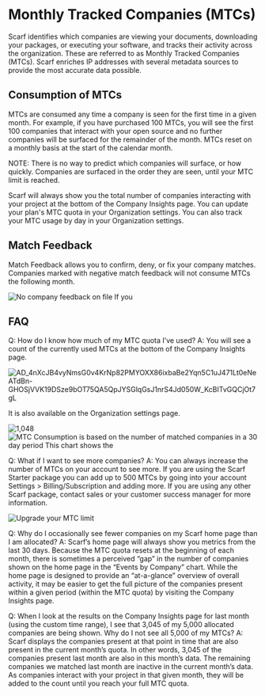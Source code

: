 # Monthly Tracked Companies (MTCs)

Scarf identifies which companies are viewing your documents, downloading your packages, or executing your software, and tracks their activity across the organization. These are referred to as Monthly Tracked Companies (MTCs). Scarf enriches IP addresses with several metadata sources to provide the most accurate data possible.

## Consumption of MTCs
MTCs are consumed any time a company is seen for the first time in a given month. For example, if you have purchased 100 MTCs, you will see the first 100 companies that interact with your open source and no further companies will be surfaced for the remainder of the month. MTCs reset on a monthly basis at the start of the calendar month.

NOTE: There is no way to predict which companies will surface, or how quickly. Companies are surfaced in the order they are seen, until your MTC limit is reached.

Scarf will always show you the total number of companies interacting with your project at the bottom of the Company Insights page. You can update your plan's MTC quota in your Organization settings. You can also track your MTC usage by day in your Organization settings.

## Match Feedback
Match Feedback allows you to confirm, deny, or fix your company matches. Companies marked with negative match feedback will not consume MTCs the following month.

![No company feedback on file  If you](https://github.com/user-attachments/assets/72389329-b857-45b2-9450-481e45badc39)

## FAQ
Q: How do I know how much of my MTC quota I’ve used?
A: You will see a count of the currently used MTCs at the bottom of the Company Insights page.

![AD_4nXcJB4vyNmsG0v4KrNp82PMYOXX86ixbaBe2Yqn5C1uJ471Lt0eNeATdBn-GHOSjVVK19DSze9bOT75QA5QpJYSGlqGsJ1nrS4Jd050W_KcBITvGQCjOt7gL](https://github.com/user-attachments/assets/641e30b6-293d-415c-add9-4e0d772a88a6)

It is also available on the Organization settings page.

![1,048](https://github.com/user-attachments/assets/191f5115-c31d-4acd-965c-475fb41773f5)
![MTC Consumption is based on the number of matched companies in a 30 day period  This chart shows the](https://github.com/user-attachments/assets/b749dd9e-d269-4631-a0fa-8680057b4408)


Q: What if I want to see more companies?
A: You can always increase the number of MTCs on your account to see more. If you are using the Scarf Starter package you can add up to 500 MTCs by going into your account Settings > Billing/Subscription and adding more. If you are using any other Scarf package, contact sales or your customer success manager for more information.

![Upgrade your MTC limit](https://github.com/user-attachments/assets/e1c121d2-d5dc-434d-a39d-bdeca9e1d694)

Q: Why do I occasionally see fewer companies on my Scarf home page than I am allocated?
A: Scarf’s home page will always show you metrics from the last 30 days. Because the MTC quota resets at the beginning of each month, there is sometimes a perceived “gap” in the number of companies shown on the home page in the “Events by Company” chart. While the home page is designed to provide an “at-a-glance” overview of overall activity, it may be easier to get the full picture of the companies present within a given period (within the MTC quota) by visiting the Company Insights page.

Q: When I look at the results on the Company Insights page for last month (using the custom time range), I see that 3,045 of my 5,000 allocated companies are being shown. Why do I not see all 5,000 of my MTCs?
A: Scarf displays the companies present at that point in time that are also present in the current month’s quota. In other words, 3,045 of the companies present last month are also in this month’s data. The remaining companies we matched last month are inactive in the current month’s data. As companies interact with your project in that given month, they will be added to the count until you reach your full MTC quota.
